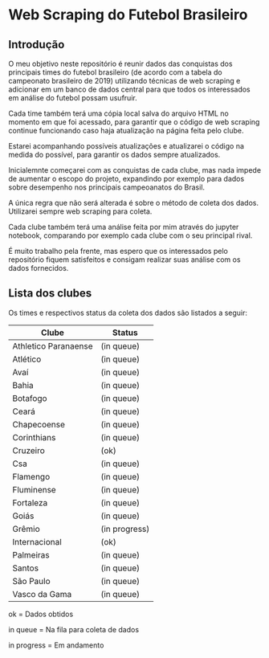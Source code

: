 # Web Scraping do Futebol Brasileiro

## Introdução

O meu objetivo neste repositório é reunir dados das conquistas dos principais times do futebol brasileiro (de acordo com a tabela do campeonato brasileiro de 2019) utilizando técnicas de web scraping e adicionar em um banco de dados central para que todos os interessados em análise do futebol possam usufruir.

Cada time também terá uma cópia local salva do arquivo HTML no momento em que foi acessado, para garantir que o código de web scraping continue funcionando caso haja atualização na página feita pelo clube.

Estarei acompanhando possíveis atualizações e atualizarei o código na medida do possível, para garantir os dados sempre atualizados.

Inicialemnte começarei com as conquistas de cada clube, mas nada impede de aumentar o escopo do projeto, expandindo por exemplo para dados sobre desempenho nos principais campeoanatos do Brasil.

A única regra que não será alterada é sobre o método de coleta dos dados. Utilizarei sempre web scraping para coleta.

Cada clube também terá uma análise feita por mim através do jupyter notebook, comparando por exemplo cada clube com o seu principal rival.

É muito trabalho pela frente, mas espero que os interessados pelo repositório fiquem satisfeitos e consigam realizar suas análise com os dados fornecidos.
  
## Lista dos clubes

Os times e respectivos status da coleta dos dados são listados a seguir:

|Clube|Status|
|---|---
|Athletico Paranaense |(in queue)|
|Atlético |(in queue)|
|Avaí |(in queue)|
|Bahia |(in queue)|
|Botafogo |(in queue)|
|Ceará |(in queue)|
|Chapecoense |(in queue)|
|Corinthians |(in queue)|
|Cruzeiro |(ok)|
|Csa |(in queue)|
|Flamengo |(in queue)|
|Fluminense |(in queue)|
|Fortaleza |(in queue)|
|Goiás |(in queue)|
|Grêmio |(in progress)|
|Internacional |(ok)|
|Palmeiras |(in queue)|
|Santos |(in queue)|
|São Paulo |(in queue)|
|Vasco da Gama |(in queue)|

ok = Dados obtidos

in queue = Na fila para coleta de dados

in progress = Em andamento
